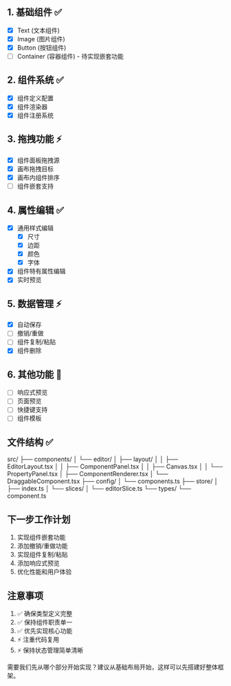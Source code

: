 ## 1. 基础组件 ✅
- [x] Text (文本组件)
- [x] Image (图片组件)
- [x] Button (按钮组件)
- [ ] Container (容器组件) - 待实现嵌套功能

## 2. 组件系统 ✅
- [x] 组件定义配置
- [x] 组件渲染器
- [x] 组件注册系统

## 3. 拖拽功能 ⚡
- [x] 组件面板拖拽源
- [x] 画布拖拽目标
- [x] 画布内组件排序
- [ ] 组件嵌套支持

## 4. 属性编辑 ✅
- [x] 通用样式编辑
  - [x] 尺寸
  - [x] 边距
  - [x] 颜色
  - [x] 字体
- [x] 组件特有属性编辑
- [x] 实时预览

## 5. 数据管理 ⚡
- [x] 自动保存
- [ ] 撤销/重做
- [ ] 组件复制/粘贴
- [x] 组件删除

## 6. 其他功能 🚧
- [ ] 响应式预览
- [ ] 页面预览
- [ ] 快捷键支持
- [ ] 组件模板

## 文件结构 ✅
src/
├── components/
│   └── editor/
│       ├── layout/
│       │   ├── EditorLayout.tsx
│       │   ├── ComponentPanel.tsx
│       │   ├── Canvas.tsx
│       │   └── PropertyPanel.tsx
│       ├── ComponentRenderer.tsx
│       └── DraggableComponent.tsx
├── config/
│   └── components.ts
├── store/
│   ├── index.ts
│   └── slices/
│       └── editorSlice.ts
└── types/
    └── component.ts

## 下一步工作计划
1. 实现组件嵌套功能
2. 添加撤销/重做功能
3. 实现组件复制/粘贴
4. 添加响应式预览
5. 优化性能和用户体验

## 注意事项
1. ✅ 确保类型定义完整
2. ✅ 保持组件职责单一
3. ✅ 优先实现核心功能
4. ⚡ 注重代码复用
5. ⚡ 保持状态管理简单清晰

需要我们先从哪个部分开始实现？建议从基础布局开始，这样可以先搭建好整体框架。
